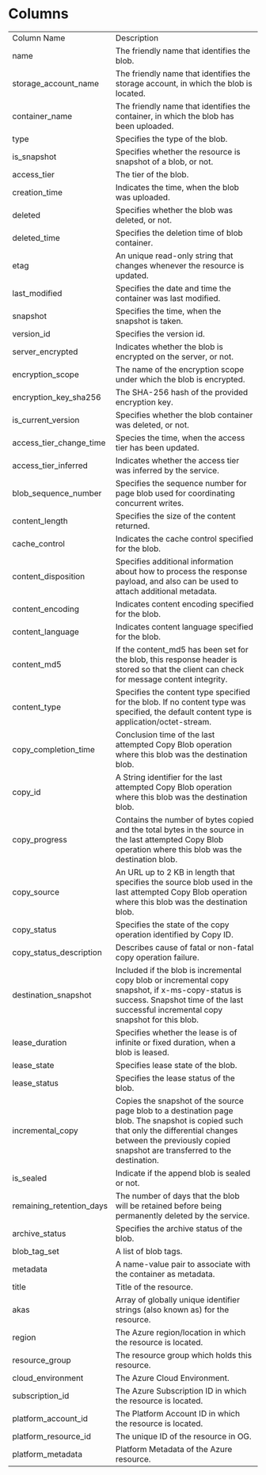 # Columns  

<table>
	<tr><td>Column Name</td><td>Description</td></tr>
	<tr><td>name</td><td>The friendly name that identifies the blob.</td></tr>
	<tr><td>storage_account_name</td><td>The friendly name that identifies the storage account, in which the blob is located.</td></tr>
	<tr><td>container_name</td><td>The friendly name that identifies the container, in which the blob has been uploaded.</td></tr>
	<tr><td>type</td><td>Specifies the type of the blob.</td></tr>
	<tr><td>is_snapshot</td><td>Specifies whether the resource is snapshot of a blob, or not.</td></tr>
	<tr><td>access_tier</td><td>The tier of the blob.</td></tr>
	<tr><td>creation_time</td><td>Indicates the time, when the blob was uploaded.</td></tr>
	<tr><td>deleted</td><td>Specifies whether the blob was deleted, or not.</td></tr>
	<tr><td>deleted_time</td><td>Specifies the deletion time of blob container.</td></tr>
	<tr><td>etag</td><td>An unique read-only string that changes whenever the resource is updated.</td></tr>
	<tr><td>last_modified</td><td>Specifies the date and time the container was last modified.</td></tr>
	<tr><td>snapshot</td><td>Specifies the time, when the snapshot is taken.</td></tr>
	<tr><td>version_id</td><td>Specifies the version id.</td></tr>
	<tr><td>server_encrypted</td><td>Indicates whether the blob is encrypted on the server, or not.</td></tr>
	<tr><td>encryption_scope</td><td>The name of the encryption scope under which the blob is encrypted.</td></tr>
	<tr><td>encryption_key_sha256</td><td>The SHA-256 hash of the provided encryption key.</td></tr>
	<tr><td>is_current_version</td><td>Specifies whether the blob container was deleted, or not.</td></tr>
	<tr><td>access_tier_change_time</td><td>Species the time, when the access tier has been updated.</td></tr>
	<tr><td>access_tier_inferred</td><td>Indicates whether the access tier was inferred by the service.</td></tr>
	<tr><td>blob_sequence_number</td><td>Specifies the sequence number for page blob used for coordinating concurrent writes.</td></tr>
	<tr><td>content_length</td><td>Specifies the size of the content returned.</td></tr>
	<tr><td>cache_control</td><td>Indicates the cache control specified for the blob.</td></tr>
	<tr><td>content_disposition</td><td>Specifies additional information about how to process the response payload, and also can be used to attach additional metadata.</td></tr>
	<tr><td>content_encoding</td><td>Indicates content encoding specified for the blob.</td></tr>
	<tr><td>content_language</td><td>Indicates content language specified for the blob.</td></tr>
	<tr><td>content_md5</td><td>If the content_md5 has been set for the blob, this response header is stored so that the client can check for message content integrity.</td></tr>
	<tr><td>content_type</td><td>Specifies the content type specified for the blob. If no content type was specified, the default content type is application/octet-stream.</td></tr>
	<tr><td>copy_completion_time</td><td>Conclusion time of the last attempted Copy Blob operation where this blob was the destination blob.</td></tr>
	<tr><td>copy_id</td><td>A String identifier for the last attempted Copy Blob operation where this blob was the destination blob.</td></tr>
	<tr><td>copy_progress</td><td>Contains the number of bytes copied and the total bytes in the source in the last attempted Copy Blob operation where this blob was the destination blob.</td></tr>
	<tr><td>copy_source</td><td>An URL up to 2 KB in length that specifies the source blob used in the last attempted Copy Blob operation where this blob was the destination blob.</td></tr>
	<tr><td>copy_status</td><td>Specifies the state of the copy operation identified by Copy ID.</td></tr>
	<tr><td>copy_status_description</td><td>Describes cause of fatal or non-fatal copy operation failure.</td></tr>
	<tr><td>destination_snapshot</td><td>Included if the blob is incremental copy blob or incremental copy snapshot, if x-ms-copy-status is success. Snapshot time of the last successful incremental copy snapshot for this blob.</td></tr>
	<tr><td>lease_duration</td><td>Specifies whether the lease is of infinite or fixed duration, when a blob is leased.</td></tr>
	<tr><td>lease_state</td><td>Specifies lease state of the blob.</td></tr>
	<tr><td>lease_status</td><td>Specifies the lease status of the blob.</td></tr>
	<tr><td>incremental_copy</td><td>Copies the snapshot of the source page blob to a destination page blob. The snapshot is copied such that only the differential changes between the previously copied snapshot are transferred to the destination.</td></tr>
	<tr><td>is_sealed</td><td>Indicate if the append blob is sealed or not.</td></tr>
	<tr><td>remaining_retention_days</td><td>The number of days that the blob will be retained before being permanently deleted by the service.</td></tr>
	<tr><td>archive_status</td><td>Specifies the archive status of the blob.</td></tr>
	<tr><td>blob_tag_set</td><td>A list of blob tags.</td></tr>
	<tr><td>metadata</td><td>A name-value pair to associate with the container as metadata.</td></tr>
	<tr><td>title</td><td>Title of the resource.</td></tr>
	<tr><td>akas</td><td>Array of globally unique identifier strings (also known as) for the resource.</td></tr>
	<tr><td>region</td><td>The Azure region/location in which the resource is located.</td></tr>
	<tr><td>resource_group</td><td>The resource group which holds this resource.</td></tr>
	<tr><td>cloud_environment</td><td>The Azure Cloud Environment.</td></tr>
	<tr><td>subscription_id</td><td>The Azure Subscription ID in which the resource is located.</td></tr>
	<tr><td>platform_account_id</td><td>The Platform Account ID in which the resource is located.</td></tr>
	<tr><td>platform_resource_id</td><td>The unique ID of the resource in OG.</td></tr>
	<tr><td>platform_metadata</td><td>Platform Metadata of the Azure resource.</td></tr>
</table>